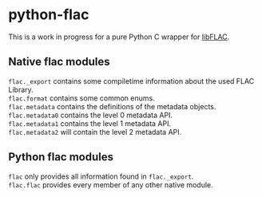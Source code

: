 python-flac
===========

This is a work in progress for a pure Python C wrapper for [libFLAC](https://xiph.org/flac/).


Native flac modules
-------------------

`flac._export` contains some compiletime information about the used FLAC Library.  
`flac.format` contains some common enums.  
`flac.metadata` contains the definitions of the metadata objects.  
`flac.metadata0` contains the level 0 metadata API.  
`flac.metadata1` contains the level 1 metadata API.  
`flac.metadata2` will contain the level 2 metadata API.

Python flac modules
-------------------

`flac` only provides all information found in `flac._export`.  
`flac.flac` provides every member of any other native module.

